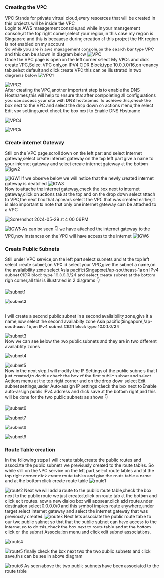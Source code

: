 ### Creating the VPC
VPC Stands for private virtual cloud,every resources that will be created in this projects will be inside the VPC
<br>
Login to AWS management console,and while in your management console,at the top right corner,select your region,in this case my region is Singapore and this is becauese during  creation of this project 
the HK region is not enabled on my account
<br>
So while you are in aws management console,on the search  bar type VPC and this can be shown in diagram below
![VPC](https://github.com/AdventureLouis/Host-a-wordpress-website-in-AWS/assets/161846069/b944b405-59fe-4c23-b8eb-f5d76bda5877)
<br>
Once the VPC page is open on the left corner select My VPCs and click create VPC,Select VPC only,on IPV4 CIDR Block,type 10.0.0.0/16,on tenancy tab,select default and click create VPC
this can be illustrated in two diagrams below
![VPC1](https://github.com/AdventureLouis/Host-a-wordpress-website-in-AWS/assets/161846069/37297fe5-5c8d-46e0-bdec-61b142217d47)

![VPC2](https://github.com/AdventureLouis/Host-a-wordpress-website-in-AWS/assets/161846069/84e6634d-a2a1-49df-96eb-cade8c2eb8c7)
<br>
After creating the VPC,another important step is to enable the DNS Hostnames,this will help to ensure that after compoleting all configurations you can access your site with DNS hostnames
To achieve this,check the box next to the VPC and select the drop down on actions menu,the select Edit vpc settings,next check the box next to Enable DNS Hostname

![VPC4](https://github.com/AdventureLouis/Host-a-wordpress-website-in-AWS/assets/161846069/81adabb1-23b8-4f47-b90e-99432437ebd4)

![VPC5](https://github.com/AdventureLouis/Host-a-wordpress-website-in-AWS/assets/161846069/1364d718-2617-40a2-b65e-9b0926323347)

### Create internet Gateway
Still on the VPC page,scroll down on the left part and select Internet gateway,select create internet gateway on the top left part,give a name to your internet gateway and select create internet gateway at the bottom
<br>
![igw2](https://github.com/AdventureLouis/Host-a-wordpress-website-in-AWS/assets/161846069/e4406199-7ee4-401a-8a92-a64746286609)

![IGW1](https://github.com/AdventureLouis/Host-a-wordpress-website-in-AWS/assets/161846069/4627c6c7-bbdb-4194-9b5f-d5f539b728d7)
If we observe below we will notice that the newly created internet gateway is deatched
![IGW3](https://github.com/AdventureLouis/Host-a-wordpress-website-in-AWS/assets/161846069/9172b8e8-0ef7-42ef-9c71-eca480178c4f)
<BR>
Now to attache the internet gateway,check the box next to internet gateway,click on actions tab at the top and on the drop down select attach to VPC,the next box that appears select the VPC that was created earlier,it is also important to note that only one internet gateway cam be attached to a VPC

![Screenshot 2024-05-29 at 4 00 06 PM](https://github.com/AdventureLouis/Host-a-wordpress-website-in-AWS/assets/161846069/a9004a55-5cf2-4d95-b26b-42a0f2603cc4)

![IGW5](https://github.com/AdventureLouis/Host-a-wordpress-website-in-AWS/assets/161846069/1ed250ca-aa38-4cdd-8059-5b5722ecafbc)
As can be seen 👇 we have attached the internet gateway to the VPC,now instances on the VPC will have access to the internet
![IGW6](https://github.com/AdventureLouis/Host-a-wordpress-website-in-AWS/assets/161846069/cf627904-ebe7-4ae8-bd4d-578e82d3f819)


### Create Public Subnets
Still under VPC service,on the left part select subnets and at the top left select create subnet,on VPC id select your VPC,give the subnet a name,on the availaibility zone select Asia pacific(Singapore)/ap-southeast-1a on IPv4 subnet CIDR block type 10.0.0.0/24 and select create subnet at the bottom righ corner,all this is illustrated in 2 diagrams 👇 

![subnet1](https://github.com/AdventureLouis/Host-a-wordpress-website-in-AWS/assets/161846069/f5d80519-6628-42f9-8ba2-329151d22ee4)

![subnet2](https://github.com/AdventureLouis/Host-a-wordpress-website-in-AWS/assets/161846069/796014e1-f1c7-4956-8935-d9d68d0cfe6e)

<br>
I will create a second public subnet in a second availaibility zone,give it a name,now select the second availabilty zone Asia pacific(Singapore)/ap-southeast-1b,on IPv4 subnet CIDR block type 10.0.1.0/24

![subnet3](https://github.com/AdventureLouis/Host-a-wordpress-website-in-AWS/assets/161846069/9c465b80-ec3f-41dc-b84c-13cac667fc9f)
<br>
Now we can see below the two public subnets and they are in two different availability zones

![subnet4](https://github.com/AdventureLouis/Host-a-wordpress-website-in-AWS/assets/161846069/1c47c71d-f5dd-4ecb-8cbb-f418ad9d53d5)

![subnet5](https://github.com/AdventureLouis/Host-a-wordpress-website-in-AWS/assets/161846069/eb706ceb-7e21-4580-b07b-65e8864943e1)
<br>
Now in the next step,I will modify the IP Settings of the public subnets that I just created,to do this check the box of the first public subnet and select Actions menu at the top right corner and on the drop down select Edit subnet settings,under Auto-assign IP settings check the box next to Enable auto-assign public IPv4 address and click save at the bottom right,and this will be done for the two public subnets as shown 👇 

![subnet6](https://github.com/AdventureLouis/Host-a-wordpress-website-in-AWS/assets/161846069/225e51f0-6300-4c0c-95c8-2497a38647a1)

![subnet7](https://github.com/AdventureLouis/Host-a-wordpress-website-in-AWS/assets/161846069/7ec9453c-fb07-4bbd-9e54-942f0d9041e1)

![subnet8](https://github.com/AdventureLouis/Host-a-wordpress-website-in-AWS/assets/161846069/af0d7f22-192c-4f48-9c60-4a3474621715)

![subnet9](https://github.com/AdventureLouis/Host-a-wordpress-website-in-AWS/assets/161846069/04c1a665-4a74-4f7c-a394-c187ce7da705)

### Route Table creation
In the following steps I will create table,create the public routes and associate the public subnets we previously created to the route tables.
So while still on the VPC service on the left part,select route tables and at the top right corner click create route tables and give the route table a name and at the bottom click create route table
![route1](https://github.com/AdventureLouis/Host-a-wordpress-website-in-AWS/assets/161846069/e8408492-e5d8-4ac4-8792-9567be104c1a)

![route2](https://github.com/AdventureLouis/Host-a-wordpress-website-in-AWS/assets/161846069/fc788ece-b1fc-4aa5-8372-b838be4ab50a)
Next we will add a route to the public route table,check the box next to the public route we just created,click on route tab at the bottom and click edit routes,
now a new dialog box will appaear,click add route,under destination select  0.0.0.0/0 and this symbol implies route anywhere,under target select internet gateway and select the internet gateway that was previously created.
![route3](https://github.com/AdventureLouis/Host-a-wordpress-website-in-AWS/assets/161846069/7a4ed108-8256-4d1d-b605-bf94c219c4b2)
Next lets associate the public route table to our two public subnet so that that the public subnet can have access to the internet,so to do this,check the box next to route table and at the bottom click on the subnet Association menu and click edit subnet associations.

![route4](https://github.com/AdventureLouis/Host-a-wordpress-website-in-AWS/assets/161846069/dea36000-916d-4748-ad63-7c43d6e957c7)

![route5](https://github.com/AdventureLouis/Host-a-wordpress-website-in-AWS/assets/161846069/e656430e-4f1a-4be6-a76d-c819d46aa521)
finally check the box next two the two public subnets and click save,this can be see in above diagram

![route6](https://github.com/AdventureLouis/Host-a-wordpress-website-in-AWS/assets/161846069/2b113ef5-530e-467c-9eee-359495b5083d)
As seen above the two public subnets have been associated  to the route table
